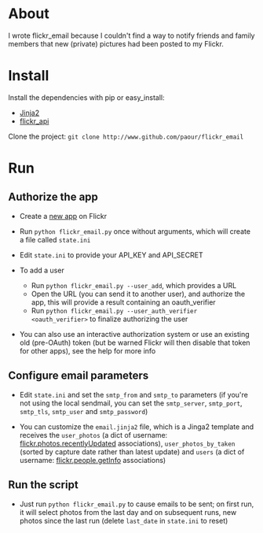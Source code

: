 # About

I wrote flickr_email because I couldn't find a way to notify friends and family members that new (private) pictures had been posted to my Flickr.

# Install

Install the dependencies with pip or easy_install:

- [Jinja2](http://jinja.pocoo.org/docs/dev/)
- [flickr_api](https://github.com/alexis-mignon/python-flickr-api/)

Clone the project: `git clone http://www.github.com/paour/flickr_email`

# Run

## Authorize the app

- Create a [new app](https://www.flickr.com/services/apps/create/) on Flickr

- Run `python flickr_email.py` once without arguments, which will create a file called `state.ini`

- Edit `state.ini` to provide your API_KEY and API_SECRET

- To add a user
	- Run `python flickr_email.py --user_add`, which provides a URL
	- Open the URL (you can send it to another user), and authorize the app, this will provide a result containing an oauth_verifier
	- Run `python flickr_email.py --user_auth_verifier <oauth_verifier>` to finalize authorizing the user

- You can also use an interactive authorization system or use an existing old (pre-OAuth) token (but be warned Flickr will then disable that token for other apps), see the help for more info

## Configure email parameters

- Edit `state.ini` and set the `smtp_from` and `smtp_to` parameters (if you're not using the local sendmail, you can set the `smtp_server`, `smtp_port`, `smtp_tls`, `smtp_user` and `smtp_password`)

- You can customize the `email.jinja2` file, which is a Jinga2 template and receives the `user_photos` (a dict of username: [flickr.photos.recentlyUpdated](https://www.flickr.com/services/api/flickr.photos.recentlyUpdated.html) associations), `user_photos_by_taken` (sorted by capture date rather than latest update) and `users` (a dict of username: [flickr.people.getInfo](https://www.flickr.com/services/api/flickr.people.getInfo.html) associations)

## Run the script

- Just run `python flickr_email.py` to cause emails to be sent; on first run, it will select photos from the last day and on subsequent runs, new photos since the last run (delete `last_date` in `state.ini` to reset)
